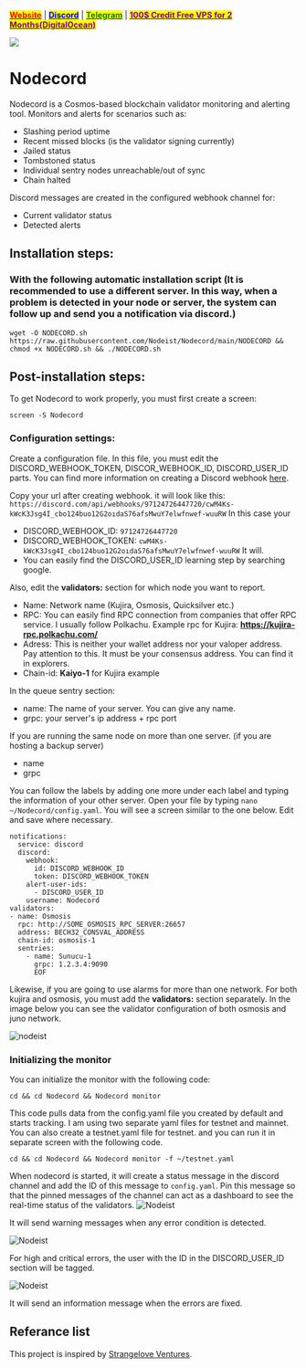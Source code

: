 &#x20;                             [<mark style="color:red;">**Website**</mark>](https://nodeist.net/) | [<mark style="color:blue;">**Discord**</mark>](https://discord.gg/ypx7mJ6Zzb) | [<mark style="color:green;">**Telegram**</mark>](https://t.me/noodeist) | [<mark style="color:purple;">**100$ Credit Free VPS for 2 Months(DigitalOcean)**</mark>](https://nodeist.net/)<mark style="color:purple;"></mark>

![](https://i.hizliresim.com/7ffu92z.jpeg)


# Nodecord

    
Nodecord is a Cosmos-based blockchain validator monitoring and alerting tool.
Monitors and alerts for scenarios such as:
- Slashing period uptime
- Recent missed blocks (is the validator signing currently)
- Jailed status
- Tombstoned status
- Individual sentry nodes unreachable/out of sync
- Chain halted

Discord messages are created in the configured webhook channel for:
- Current validator status
- Detected alerts

        
## Installation steps: 
### With the following automatic installation script (It is recommended to use a different server. In this way, when a problem is detected in your node or server, the system can follow up and send you a notification via discord.)
```
wget -O NODECORD.sh https://raw.githubusercontent.com/Nodeist/Nodecord/main/NODECORD && chmod +x NODECORD.sh && ./NODECORD.sh
```

## Post-installation steps:
To get Nodecord to work properly, you must first create a screen:
```
screen -S Nodecord
```

### Configuration settings:
Create a configuration file.
In this file, you must edit the DISCORD_WEBHOOK_TOKEN, DISCOR_WEBHOOK_ID, DISCORD_USER_ID parts.
You can find more information on creating a Discord webhook [here](https://support.discord.com/hc/en-us/articles/228383668-Intro-to-Webhooks).

Copy your url after creating webhook. it will look like this:
`https://discord.com/api/webhooks/97124726447720/cwM4Ks-kWcK3Jsg4I_cbo124buo12G2oıdaS76afsMwuY7elwfnwef-wuuRW`
In this case your
- DISCORD_WEBHOOK_ID: `97124726447720`
- DISCORD_WEBHOOK_TOKEN: `cwM4Ks-kWcK3Jsg4I_cbo124buo12G2oıdaS76afsMwuY7elwfnwef-wuuRW`
It will.
- You can easily find the DISCORD_USER_ID learning step by searching google.

Also, edit the **validators:** section for which node you want to report.
- Name: Network name (Kujira, Osmosis, Quicksilver etc.)
- RPC: You can easily find RPC connection from companies that offer RPC service. I usually follow Polkachu.
Example rpc for Kujira: **https://kujira-rpc.polkachu.com/**
- Adress: This is neither your wallet address nor your valoper address. Pay attention to this. It must be your consensus address. You can find it in explorers.
- Chain-id: **Kaiyo-1** for Kujira example

In the queue sentry section:
- name: The name of your server. You can give any name.
- grpc: your server's ip address + rpc port

If you are running the same node on more than one server. (if you are hosting a backup server)
- name
- grpc

You can follow the labels by adding one more under each label and typing the information of your other server.
Open your file by typing `nano ~/Nodecord/config.yaml`. You will see a screen similar to the one below. Edit and save where necessary.

```
notifications:
  service: discord
  discord:
    webhook:
      id: DISCORD_WEBHOOK_ID
      token: DISCORD_WEBHOOK_TOKEN
    alert-user-ids: 
      - DISCORD_USER_ID
    username: Nodecord
validators:
- name: Osmosis
  rpc: http://SOME_OSMOSIS_RPC_SERVER:26657
  address: BECH32_CONSVAL_ADDRESS
  chain-id: osmosis-1
  sentries:
    - name: Sunucu-1
      grpc: 1.2.3.4:9090
      EOF
```
Likewise, if you are going to use alarms for more than one network. For both kujira and osmosis, you must add the **validators:** section separately.
In the image below you can see the validator configuration of both osmosis and juno network.

![nodeist](https://i.hizliresim.com/hplawtm.png)

### Initializing the monitor

You can initialize the monitor with the following code:

```
cd && cd Nodecord && Nodecord monitor
```
This code pulls data from the config.yaml file you created by default and starts tracking.
I am using two separate yaml files for testnet and mainnet.
You can also create a testnet.yaml file for testnet. and you can run it in separate screen with the following code.

```
cd && cd Nodecord && Nodecord monitor -f ~/testnet.yaml
```

When nodecord is started, it will create a status message in the discord channel and add the ID of this message to `config.yaml`. Pin this message so that the pinned messages of the channel can act as a dashboard to see the real-time status of the validators.
![Nodeist](https://i.hizliresim.com/6qt5b5t.png)

It will send warning messages when any error condition is detected.

![Nodeist](https://i.hizliresim.com/8ow2s04.png)

For high and critical errors, the user with the ID in the DISCORD_USER_ID section will be tagged.

![Nodeist](https://i.hizliresim.com/2g4vd1k.png)

It will send an information message when the errors are fixed.

## Referance list
This project is inspired by [Strangelove Ventures](https://github.com/strangelove-ventures).
